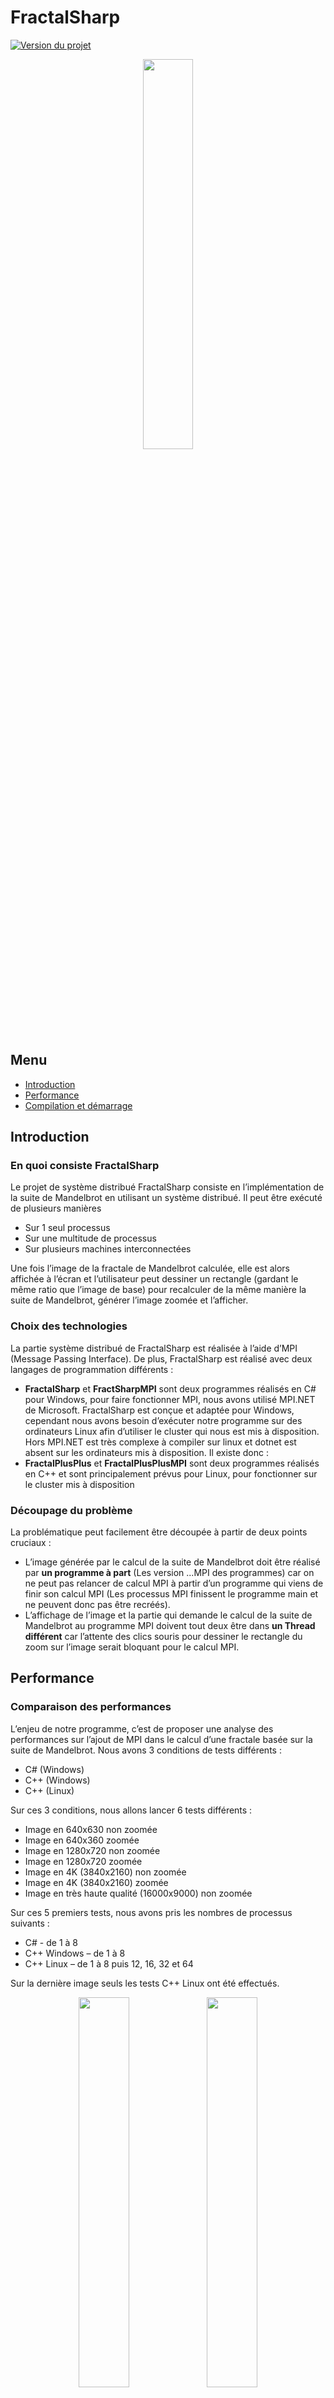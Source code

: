 # FractalSharp

[![Version du projet](https://img.shields.io/badge/version-1.0-purple.svg)](https://img.shields.io/badge "Version du projet")

<p align="center">
  <img src="Project Repport/FractalSharp logo.svg" width="40%">
</p>

## Menu
- [Introduction](#introduction)
- [Performance](#performance)
- [Compilation et démarrage](#compilation-et-démarrage)

## Introduction
### En quoi consiste FractalSharp
Le projet de système distribué FractalSharp consiste en l’implémentation de la suite de Mandelbrot
en utilisant un système distribué. Il peut être exécuté de plusieurs manières
- Sur 1 seul processus
- Sur une multitude de processus
- Sur plusieurs machines interconnectées

Une fois l’image de la fractale de Mandelbrot calculée, elle est alors affichée à l’écran et l’utilisateur peut
dessiner un rectangle (gardant le même ratio que l’image de base) pour recalculer de la même manière la
suite de Mandelbrot, générer l’image zoomée et l’afficher.

### Choix des technologies
La partie système distribué de FractalSharp est réalisée à l’aide d’MPI (Message Passing Interface).
De plus, FractalSharp est réalisé avec deux langages de programmation différents :
- **FractalSharp** et **FractSharpMPI** sont deux programmes réalisés en C# pour Windows, pour faire
fonctionner MPI, nous avons utilisé MPI.NET de Microsoft. FractalSharp est conçue et adaptée pour
Windows, cependant nous avons besoin d’exécuter notre programme sur des ordinateurs Linux afin
d’utiliser le cluster qui nous est mis à disposition. Hors MPI.NET est très complexe à compiler sur linux
et dotnet est absent sur les ordinateurs mis à disposition. Il existe donc :
- **FractalPlusPlus** et **FractalPlusPlusMPI** sont deux programmes réalisés en C++ et sont principalement
prévus pour Linux, pour fonctionner sur le cluster mis à disposition

### Découpage du problème
La problématique peut facilement être découpée à partir de deux points cruciaux :
- L’image générée par le calcul de la suite de Mandelbrot doit être réalisé par **un programme à part**
(Les version ...MPI des programmes) car on ne peut pas relancer de calcul MPI à partir d’un programme
qui viens de finir son calcul MPI (Les processus MPI finissent le programme main et ne peuvent donc
pas être recréés).
- L’affichage de l’image et la partie qui demande le calcul de la suite de Mandelbrot au programme MPI
doivent tout deux être dans **un Thread différent** car l’attente des clics souris pour dessiner le
rectangle du zoom sur l’image serait bloquant pour le calcul MPI.

## Performance
### Comparaison des performances
L’enjeu de notre programme, c’est de proposer une analyse des performances sur l’ajout de MPI
dans le calcul d’une fractale basée sur la suite de Mandelbrot. Nous avons 3 conditions de tests différents :
- C# (Windows)
- C++ (Windows)
- C++ (Linux)

Sur ces 3 conditions, nous allons lancer 6 tests différents :
- Image en 640x630 non zoomée
- Image en 640x360 zoomée
- Image en 1280x720 non zoomée
- Image en 1280x720 zoomée
- Image en 4K (3840x2160) non zoomée
- Image en 4K (3840x2160) zoomée
- Image en très haute qualité (16000x9000) non zoomée

Sur ces 5 premiers tests, nous avons pris les nombres de processus suivants :
- C# - de 1 à 8
- C++ Windows – de 1 à 8
- C++ Linux – de 1 à 8 puis 12, 16, 32 et 64

Sur la dernière image seuls les tests C++ Linux ont été effectués.
<p align="center">
  <img src="https://github.com/samlach2222/FractalSharp/assets/44367571/b4a40d54-3d50-45fc-b00e-9c67207f7b94" width="40%" margin-left="1%">
  <img src="https://github.com/samlach2222/FractalSharp/assets/44367571/c3d68672-cffd-4d7a-86f9-4d39bf151866" width="40%" margin-right="1%">
</p>

<p align="center">
  <img src="https://github.com/samlach2222/FractalSharp/assets/44367571/3c909da1-c57c-4953-9add-638b7e8a3e84" width="75%">
</p>

Sur ce premier test, nous avons une image en 640x630 non zoomée. Les performances sur Windows
ne vont être testée que jusqu’à 8 processus car pas de possibilité dans notre configuration actuelle de tester
sur plus.

Les performances de C# et C++ Linux sont de plus en plus mauvaise par rapport à la hausse du nombre de
processus car l’image étant très petite, le temps de déplacement des données est supérieur au temps gagné
en parallélisant les calculs. On obtient de très bonnes performances sur la version C++ Windows.

<p align="center">
  <img src="https://github.com/samlach2222/FractalSharp/assets/44367571/94c40791-028c-4be7-8ca2-6fd0b36a6e4d" width="75%">
</p>

Sur ce second test, nous avons une image en 640x630 zoomée. Sur une petite image, les performances
zoomées sont sensiblement les mêmes que sur une image dézoomée.

<p align="center">
  <img src="https://github.com/samlach2222/FractalSharp/assets/44367571/72424914-db25-4875-9703-d16f70b6d383" width="75%">
</p>

Sur ce troisième test, nous avons une image en **1280x720** non zoomée. Sur cette image de taille
moyenne, nous commençons à avoir des différences significatives. La performance du programme C# sur
Windows se dégrade très rapidement. Cependant, sur le même système d’exploitation, C++ obtient des
performances légèrement meilleures en augmentant le nombre de processus MPI. Cependant le gain de
performance ne justifie pas l’utilisation d’MPI et de 8 processus différents. L’autre grande différence se fait sur
Linux avec C++. Jusqu’ici les performances étaient plutôt constantes jusqu’à 16 processus, mais se dégradaient
énormément au-delà. Sur cette image les performances, comme sur Windows sont meilleures jusqu’à 16
processus, se dégradent au-delà, mais très nettement moins. Cela permet d’émettre l’hypothèse que les
performances au-delà de 16 processus seraient très bonnes sur des grandes images.

<p align="center">
  <img src="https://github.com/samlach2222/FractalSharp/assets/44367571/2443d467-a760-4343-a1a9-dcb4e27dfc53" width="75%">
</p>

Sur ce quatrième test, nous avons une image en **1280x720** zoomée. Il n’y a pas de changement
significatif entre l’image zoomée et l’image non zoomée

<p align="center">
  <img src="https://github.com/samlach2222/FractalSharp/assets/44367571/25d9c12e-fe5f-4f04-9439-6fc9834b817e" width="75%">
</p>

Sur ce cinquième test, nous avons une image en **4K** non zoomée. A partir d’ici, nous n’allons plus nous
intéresser aux performances de C#, mais les performances C++ commencent à être de plus en plus
intéressantes.

Les temps en secondes commencent à être de plus en plus grands, et les performances Windows et Linux de
plus en plus proches. L’hypothèse précédente commence à se confirmer, Les performances sont maintenant
mauvaises avec peu de processus MPI, et deviennent largement meilleur plus on rajoute de processus. Il n’y
maintenant que très peu de différences au-delà de 16 processus.

<p align="center">
  <img src="https://github.com/samlach2222/FractalSharp/assets/44367571/97e94492-aca1-49cf-acfe-715c4f6685ed" width="75%">
</p>

Sur ce sixième test, nous avons une image en **4K** zoomée. Il n’y a que peu de changement par rapport à
l’image non zoomée, cependant la différence de performance entre C++ Windows et Linux s’efface encore un
peu plus.

<p align="center">
  <img src="https://github.com/samlach2222/FractalSharp/assets/44367571/3bc0f840-cd52-499a-a205-2a366846212b" width="75%">
</p>

Sur ce septième et dernier test, nous avons une image en **16000x9000** zoomée. Sur cette image, nous
avons voulu démontrer notre hypothèse. Nous avons donc uniquement recueilli les données C++ Linux.
Sur cette très grande image, on observe une très nette différence entre l’usage de MPI et quand on ne l’utilise
pas. On observe également de très bonnes performances quand on utilise 64 processus (plus on utilise de
processus, plus les performances sont élevées).


## Compilation et démarrage
### Procédure de compilation
Pour lancer le programme, nous allons tout d’abord procéder à sa compilation. Vu que FractalSharp
et FractalPlusPlus sont deux programmes différents, nous allons détailler les étapes de compilation de chacun.
1. Se rendre dans le dossier Code source de l’archive, ou (optionnelle) cloner depuis git [https://github.com/samlach2222/FractalSharp.git](https://github.com/samlach2222/FractalSharp.git)
2. Se rendre dans le dossier FractalSharp pour le projet C# et FractalPlusPlus pour le projet C++

**FractalSharp (Windows)**
1. Lancer le fichier batch pour installer MPI et SDL : `REQUIREMENTS/Install_SDL.bat`
2. Installez Visual Studio, puis lancez le projet avec le fichier `FractalSharp.sln`
3. Effectuer un clic droit sur la solution puis `Générer la solution`
4. Rendez-vous dans le dossier `.\FractalSharp\bin\[Release|Debug]\net6.0-windows\`

**FractalPlusPlus (Windows)**
1. Lancer le fichier batch pour installer MPI et SDL : `REQUIREMENTS/Install_SDL.bat`
2. Installez Visual Studio, puis lancez le projet avec le fichier `FractalPlusPlus.sln`
3. Effectuer un clic droit sur la solution puis `Générer la solution`
4. Rendez-vous dans le dossier `.\x64\[Release|Debug]\`

**FractalPlusPlus (Linux)**
1. Exécuter le programme d’installation avec la commande `./build_linux.sh`
2. Rendez-vous dans le dossier `.\build_linux\`

### Démarrage + Données de tests
Nous allons maintenant pouvoir lancer le programme. Sur chaque version, nous avons deux manières de lancer le
programme. La première est la plus classique, c’est à dire, lancer le programme GUI (avec l’affichage
graphique). Sur celui-ci, vous pouvez zoomer en dessinant un rectangle. La deuxième manière de lancer le
programme est d’utiliser uniquement la partie MPI auquel cas le lancement se fait avec des arguments en
ligne de commande.

**Sur Windows :**

GUI → Lancer le programme **FractalSharp.exe** ou bien **FractalPlusPlusGUI.exe** (en fonction du langage de
programmation souhaité.

MPI → Lancer le programme FractalSharpMPI.exe ou bien FractalPlusPlusMPI.exe (en fonction du langage
de programmation souhaité) de la manière suivante :

`mpiexec -n [NombreProcessusMPI] [FractalSharpMPI.exe | FractalPlusPlusMPI.exe] [TailleX] [TailleY] [minComplexX] [maxComplexX]
[minComplexY] [maxComplexY]`

**Sur Linux :**

GUI → Lancer le programme **./FractalPlusPlusGUI**

MPI → Lancer le programme **./FractalPlusPlusMPI** de la manière suivante 

`mpiexec -hostfile [NomFichierHost] -n [NombreProcessusMPI] ./FractalPlusPlusMPI [TailleX] [TailleY] [minComplexX] [maxComplexX]
[minComplexY] [maxComplexY]`

**Données de tests :**

Pour la version GUI, il n’y a pas vraiment de données de tests, cette version sert surtout pour vérifier le bon
fonctionnement. Libre à vous de zoomer à votre convenance. Cependant, à partir d’un moment (entre le 3ème
et 4ème zoom), le programme affiche que du noir, c’est parce que nous atteignons le nombre de décimales
maximal pour notre algorithme de calcul.

Pour la version MPI, Les données de tests recommandées sont les suivantes :

- Calcul d’une image en **FullHD non zoomée** : `TailleX = 1920 TailleY = 1080 minComplexX = -2 maxComplexX = 2
minComplexY = -1.125 maxComplexY = 1.125`
- Calcul d’une image en **FullHD zoomée** : `TailleX = 1920 TailleY = 1080 minComplexX = -1.828 maxComplexX = -1.64
minComplexY = -0.057 maxComplexY = 0.049`
- Calcul d’une image en **16000*9000 non zoomée** : `TailleX = 16000 TailleY = 9000 minComplexX = -2 maxComplexX = 2
minComplexY = -1.125 maxComplexY = 1.125`
